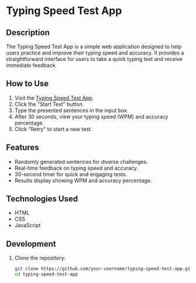 # Typing Speed Test App

## Description
The Typing Speed Test App is a simple web application designed to help users practice and improve their typing speed and accuracy. It provides a straightforward interface for users to take a quick typing test and receive immediate feedback.

## How to Use
1. Visit the [Typing Speed Test App](https://typing-speed-test-ebon-one.vercel.app/).
2. Click the "Start Test" button.
3. Type the presented sentences in the input box.
4. After 30 seconds, view your typing speed (WPM) and accuracy percentage.
5. Click "Retry" to start a new test.

## Features
- Randomly generated sentences for diverse challenges.
- Real-time feedback on typing speed and accuracy.
- 30-second timer for quick and engaging tests.
- Results display showing WPM and accuracy percentage.

## Technologies Used
- HTML
- CSS
- JavaScript

## Development
1. Clone the repository:
   ```bash
   git clone https://github.com/your-username/typing-speed-test-app.git
   cd typing-speed-test-app
